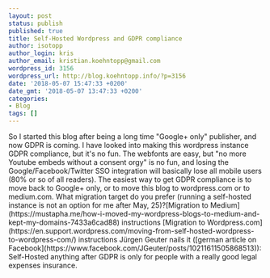 ```yaml
---
layout: post
status: publish
published: true
title: Self-Hosted Wordpress and GDPR compliance
author: isotopp
author_login: kris
author_email: kristian.koehntopp@gmail.com
wordpress_id: 3156
wordpress_url: http://blog.koehntopp.info/?p=3156
date: '2018-05-07 15:47:33 +0200'
date_gmt: '2018-05-07 13:47:33 +0200'
categories:
- Blog
tags: []
---
```

<p>So I started this blog after being a long time "Google+ only" publisher, and now GDPR is coming. I have looked into making this wordpress instance GDPR compliance, but it's no fun. The webfonts are easy, but "no more Youtube embeds without a consent orgy" is no fun, and losing the Google/Facebook/Twitter SSO integration will basically lose all mobile users (80% or so of all readers). The easiest way to get GDPR compliance is to move back to Google+ only, or to move this blog to wordpress.com or to medium.com. What migration target do you prefer (running a self-hosted instance is not an option for me after May, 25)?<!--more-->[Migration to Medium](https://mustapha.me/how-i-moved-my-wordpress-blogs-to-medium-and-kept-my-domains-7433a6cad88) instructions [Migration to Wordpress.com](https://en.support.wordpress.com/moving-from-self-hosted-wordpress-to-wordpress-com/) instructions Jürgen Geuter nails it ([german article on Facebook](https://www.facebook.com/JGeuter/posts/10211611505868513)): Self-Hosted anything after GDPR is only for people with a really good legal expenses insurance.</p>
